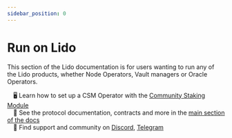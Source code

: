 ```yaml
---
sidebar_position: 0
---
```


# Run on Lido

This section of the Lido documentation is for users wanting to run any of the Lido products, whether Node Operators, Vault managers or Oracle Operators.

&emsp;🖥️ Learn how to set up a CSM Operator with the [Community Staking Module](/run-on-lido/csm/)  
&emsp;📄 See the protocol documentation, contracts and more in the [main section of the docs](/)  
&emsp;🤝 Find support and community on [Discord](https://discord.gg/vgdPfhZ), [Telegram](https://t.me/lidofinance)
